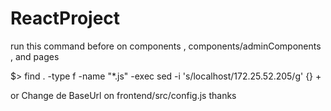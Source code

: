 # ReactProject
run this command before on components ,
 components/adminComponents , and pages 

$> find . -type f -name "*.js" -exec sed -i 's/localhost/172.25.52.205/g' {} +
 
or Change de BaseUrl on frontend/src/config.js 
thanks
